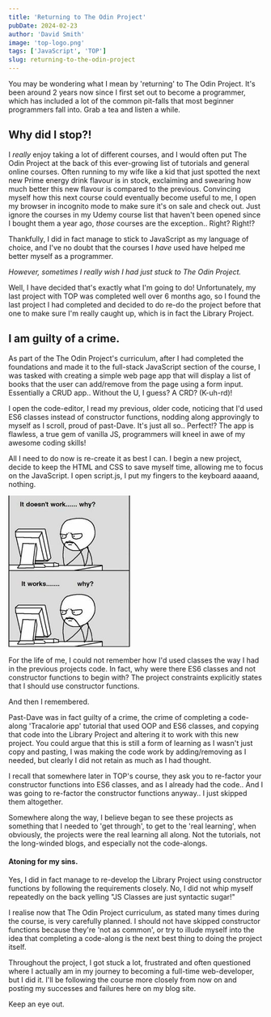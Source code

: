 ```yaml
---
title: 'Returning to The Odin Project'
pubDate: 2024-02-23
author: 'David Smith'
image: 'top-logo.png'
tags: ['JavaScript', 'TOP']
slug: returning-to-the-odin-project
---
```


You may be wondering what I mean by 'returning' to The Odin Project.
It's been around 2 years now since I first set out to become a programmer, which has included a lot of the common pit-falls that most beginner programmers fall into. Grab a tea and listen a while.

## Why did I stop?!

I _really_ enjoy taking a lot of different courses, and I would often put The Odin Project at the back of this ever-growing list of tutorials and general online courses. Often running to my wife like a kid that just spotted the next new Prime energy drink flavour is in stock, exclaiming and swearing how much better this new flavour is compared to the previous. Convincing myself how this next course could eventually become useful to me, I open my browser in incognito mode to make sure it's on sale and check out. Just ignore the courses in my Udemy course list that haven't been opened since I bought them a year ago, _those_ courses are the exception.. Right? Right!?

Thankfully, I did in fact manage to stick to JavaScript as my language of choice, and I've no doubt that the courses I _have_ used have helped me better myself as a programmer.

_However, sometimes I really wish I had just stuck to The Odin Project._

Well, I have decided that's exactly what I'm going to do! Unfortunately, my last project with TOP was completed well over 6 months ago, so I found the last project I had completed and decided to do re-do the project before that one to make sure I'm really caught up, which is in fact the Library Project.

## I am guilty of a crime.

As part of the The Odin Project's curriculum, after I had completed the foundations and made it to the full-stack JavaScript section of the course, I was tasked with creating a simple web page app that will display a list of books that the user can add/remove from the page using a form input. Essentially a CRUD app.. Without the U, I guess? A CRD? (K-uh-rd)!

I open the code-editor, I read my previous, older code, noticing that I'd used ES6 classes instead of constructor functions, nodding along approvingly to myself as I scroll, proud of past-Dave. It's just all so.. Perfect!? The app is flawless, a true gem of vanilla JS, programmers will kneel in awe of my awesome coding skills!

All I need to do now is re-create it as best I can. I begin a new project, decide to keep the HTML and CSS to save myself time, allowing me to focus on the JavaScript. I open script.js, I put my fingers to the keyboard aaaand, nothing.

  <img src="/public/images/the-odin-project-images/coding-trouble.png" alt="Alt text" class="mx-auto"/>

For the life of me, I could not remember how I'd used classes the way I had in the previous projects code. In fact, why were there ES6 classes and not constructor functions to begin with? The project constraints explicitly states that I should use constructor functions.

And then I remembered.

Past-Dave was in fact guilty of a crime, the crime of completing a code-along 'Tracalorie app' tutorial that used OOP and ES6 classes, and copying that code into the Library Project and altering it to work with this new project. You could argue that this is still a form of learning as I wasn't just copy and pasting, I was making the code work by adding/removing as I needed, but clearly I did not retain as much as I had thought.

I recall that somewhere later in TOP's course, they ask you to re-factor your constructor functions into ES6 classes, and as I already had the code.. And I was going to re-factor the constructor functions anyway.. I just skipped them altogether.

Somewhere along the way, I believe began to see these projects as something that I needed to 'get through', to get to the 'real learning', when obviously, the projects were the real learning all along. Not the tutorials, not the long-winded blogs, and especially not the code-alongs.

#### Atoning for my sins.

Yes, I did in fact manage to re-develop the Library Project using constructor functions by following the requirements closely. No, I did not whip myself repeatedly on the back yelling "JS Classes are just syntactic sugar!"

I realise now that The Odin Project curriculum, as stated many times during the course, is very carefully planned. I should not have skipped constructor functions because they're 'not as common', or try to illude myself into the idea that completing a code-along is the next best thing to doing the project itself.

Throughout the project, I got stuck a lot, frustrated and often questioned where I actually am in my journey to becoming a full-time web-developer, but I did it. I'll be following the course more closely from now on and posting my successes and failures here on my blog site.

Keep an eye out.
